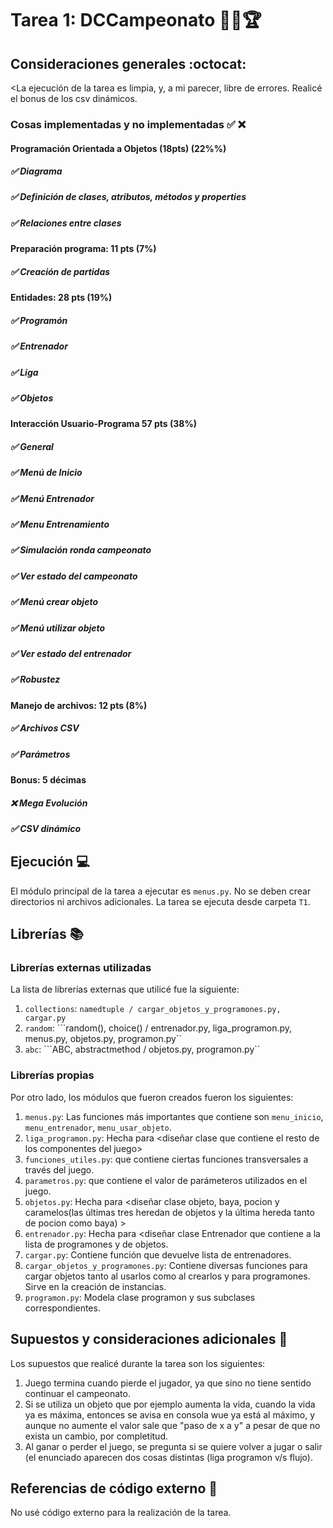 # Tarea 1: DCCampeonato 🏃‍♂️🏆

## Consideraciones generales :octocat:

<La ejecución de la tarea es limpia, y, a mi parecer, libre de errores. Realicé el bonus de los csv dinámicos.

### Cosas implementadas y no implementadas :white_check_mark: :x:

#### Programación Orientada a Objetos (18pts) (22%%)
##### ✅ Diagrama
##### ✅ Definición de clases, atributos, métodos y properties		
##### ✅ Relaciones entre clases
#### Preparación programa: 11 pts (7%)			
##### ✅ Creación de partidas
#### Entidades: 28 pts (19%)
##### ✅ Programón
##### ✅ Entrenador		
##### ✅ Liga	
##### ✅ Objetos		
#### Interacción Usuario-Programa 57 pts (38%)
##### ✅ General	
##### ✅ Menú de Inicio
##### ✅ Menú Entrenador
##### ✅ Menu Entrenamiento
##### ✅ Simulación ronda campeonato
##### ✅ Ver estado del campeonato
##### ✅ Menú crear objeto
##### ✅ Menú utilizar objeto
##### ✅ Ver estado del entrenador
##### ✅ Robustez
#### Manejo de archivos: 12 pts (8%)
##### ✅ Archivos CSV
##### ✅ Parámetros
#### Bonus: 5 décimas
##### ❌ Mega Evolución
##### ✅ CSV dinámico

## Ejecución :computer:
El módulo principal de la tarea a ejecutar es  ```menus.py```. No se deben crear directorios ni archivos adicionales. La tarea se ejecuta desde carpeta ```T1```.


## Librerías :books:
### Librerías externas utilizadas
La lista de librerías externas que utilicé fue la siguiente:

1. ```collections```: ```namedtuple / cargar_objetos_y_programones.py, cargar.py```
2. ```random```: ```random(), choice() / entrenador.py, liga_programon.py, menus.py, objetos.py, programon.py`` 
3.  ```abc```: ```ABC, abstractmethod / objetos.py, programon.py`` 

### Librerías propias
Por otro lado, los módulos que fueron creados fueron los siguientes:

1. ```menus.py```: Las funciones más importantes que contiene son ```menu_inicio```, ```menu_entrenador```, ```menu_usar_objeto```.
2. ```liga_programon.py```: Hecha para <diseñar clase que contiene el resto de los componentes del juego>
3. ```funciones_utiles.py```: que contiene ciertas funciones transversales a través del juego.
4. ```parametros.py```: que contiene el valor de parámeteros utilizados en el juego.
5. ```objetos.py```: Hecha para <diseñar clase objeto, baya, pocion y caramelos(las últimas tres heredan de objetos y la última hereda tanto de pocion como baya) >
6. ```entrenador.py```: Hecha para <diseñar clase Entrenador que contiene a la lista de programones y de objetos.
7. ```cargar.py```: Contiene función que devuelve lista de entrenadores.
8. ```cargar_objetos_y_programones.py```: Contiene diversas funciones para cargar objetos tanto al usarlos como al crearlos y para programones. Sirve en la creación  de instancias.
9. ```programon.py```: Modela clase programon y sus subclases correspondientes.



## Supuestos y consideraciones adicionales :thinking:
Los supuestos que realicé durante la tarea son los siguientes:

1. Juego termina cuando pierde el jugador, ya que sino no tiene sentido continuar el campeonato. 
2. Si se utiliza un objeto que por ejemplo aumenta la vida, cuando la vida ya es máxima, entonces se avisa en consola wue ya está al máximo, y aunque no aumente el valor sale que "paso de x a y" a pesar de que no exista un cambio, por completitud.
3. Al ganar o perder el juego, se pregunta si se quiere volver a jugar o salir (el enunciado aparecen dos cosas distintas (liga programon v/s flujo).

## Referencias de código externo :book:
No usé código externo para la realización de la tarea.